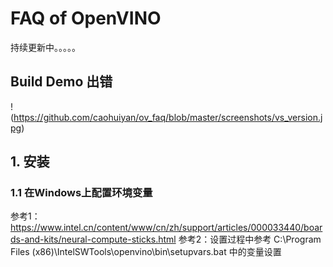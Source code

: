 # FAQ of OpenVINO
持续更新中。。。。。
## Build Demo 出错
!(https://github.com/caohuiyan/ov_faq/blob/master/screenshots/vs_version.jpg)

## 1. 安装
### 1.1 在Windows上配置环境变量
参考1： https://www.intel.cn/content/www/cn/zh/support/articles/000033440/boards-and-kits/neural-compute-sticks.html
参考2：设置过程中参考 C:\Program Files (x86)\IntelSWTools\openvino\bin\setupvars.bat 中的变量设置
